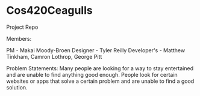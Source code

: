 # Cos420Ceagulls
Project Repo

Members:

PM - Makai Moody-Broen    Designer - Tyler Reilly    Developer's - Matthew Tinkham, Camron Lothrop, George Pitt


Problem Statements:
Many people are looking for a way to stay entertained and are unable to find anything good enough.
People look for certain websites or apps that solve a certain problem and are unable to find a good solution.
